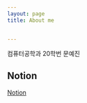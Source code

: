 ```yaml
---
layout: page
title: About me


---
```


컴퓨터공학과 20학번 문예진

## Notion
[Notion](https://comfortable-gum-f47.notion.site/Console-WriteLine-5e3673deca274652b4b00ae715b645f7)
